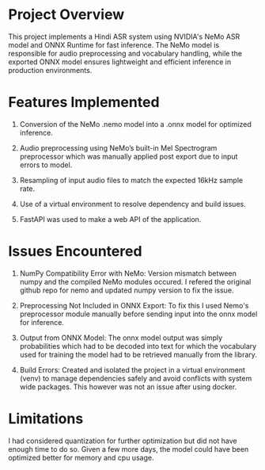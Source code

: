 # Project Overview
This project implements a Hindi ASR system using NVIDIA's NeMo ASR model and ONNX Runtime for fast inference. The NeMo model is responsible for audio preprocessing and vocabulary handling, while the exported ONNX model ensures lightweight and efficient inference in production environments. 

# Features Implemented 
1. Conversion of the NeMo .nemo model into a .onnx model for optimized inference.

2. Audio preprocessing using NeMo’s built-in Mel Spectrogram preprocessor which was manually applied post export due to input errors to model.

3. Resampling of input audio files to match the expected 16kHz sample rate.

4. Use of a virtual environment to resolve dependency and build issues.
5. FastAPI was used to make a web API of the application.

# Issues Encountered 
1. NumPy Compatibility Error with NeMo:
    Version mismatch between numpy and the compiled NeMo modules occured. I refered the original github repo for nemo and updated numpy version to fix the issue.
   
2. Preprocessing Not Included in ONNX Export: To fix this I used Nemo's preprocessor module manually before sending input into the onnx model for inference.
   
3. Output from ONNX Model: The onnx model output was simply probabilities which had to be decoded into text for which the vocabulary used for training the model had to be retrieved manually
   from the library.
   
4. Build Errors:  Created and isolated the project in a virtual environment (venv) to manage dependencies safely and avoid conflicts with system wide packages. This however was not an issue
   after using docker.

# Limitations
I had considered quantization for further optimization but did not have enough time to do so. Given a few more days, the model could have been optimized better for memory and cpu usage. 

